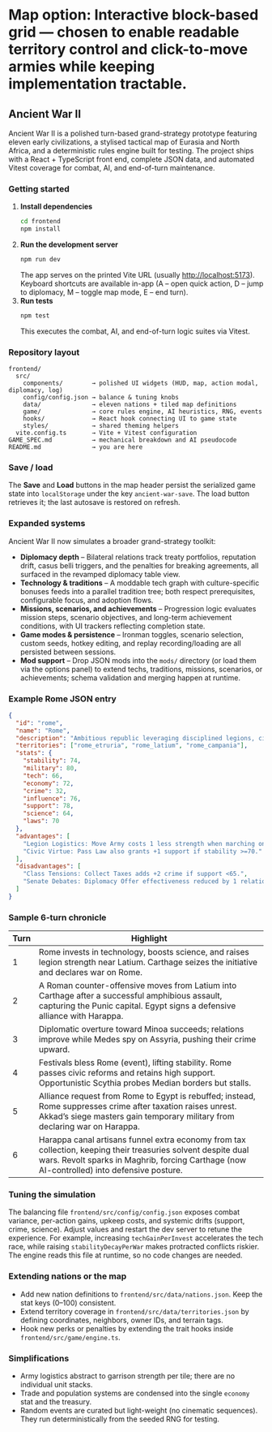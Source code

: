 # Map option: Interactive block-based grid — chosen to enable readable territory control and click-to-move armies while keeping implementation tractable.

## Ancient War II

Ancient War II is a polished turn-based grand-strategy prototype featuring eleven early civilizations, a stylised tactical map of Eurasia and North Africa, and a deterministic rules engine built for testing. The project ships with a React + TypeScript front end, complete JSON data, and automated Vitest coverage for combat, AI, and end-of-turn maintenance.

### Getting started

1. **Install dependencies**
   ```bash
   cd frontend
   npm install
   ```
2. **Run the development server**
   ```bash
   npm run dev
   ```
   The app serves on the printed Vite URL (usually <http://localhost:5173>). Keyboard shortcuts are available in-app (A – open quick action, D – jump to diplomacy, M – toggle map mode, E – end turn).
3. **Run tests**
   ```bash
   npm test
   ```
   This executes the combat, AI, and end-of-turn logic suites via Vitest.

### Repository layout

```
frontend/
  src/
    components/        → polished UI widgets (HUD, map, action modal, diplomacy, log)
    config/config.json → balance & tuning knobs
    data/              → eleven nations + tiled map definitions
    game/              → core rules engine, AI heuristics, RNG, events
    hooks/             → React hook connecting UI to game state
    styles/            → shared theming helpers
  vite.config.ts       → Vite + Vitest configuration
GAME_SPEC.md           → mechanical breakdown and AI pseudocode
README.md              → you are here
```

### Save / load

The **Save** and **Load** buttons in the map header persist the serialized game state into `localStorage` under the key `ancient-war-save`. The load button retrieves it; the last autosave is restored on refresh.

### Expanded systems

Ancient War II now simulates a broader grand-strategy toolkit:

* **Diplomacy depth** – Bilateral relations track treaty portfolios, reputation drift, casus belli triggers, and the penalties for breaking agreements, all surfaced in the revamped diplomacy table view.
* **Technology & traditions** – A moddable tech graph with culture-specific bonuses feeds into a parallel tradition tree; both respect prerequisites, configurable focus, and adoption flows.
* **Missions, scenarios, and achievements** – Progression logic evaluates mission steps, scenario objectives, and long-term achievement conditions, with UI trackers reflecting completion state.
* **Game modes & persistence** – Ironman toggles, scenario selection, custom seeds, hotkey editing, and replay recording/loading are all persisted between sessions.
* **Mod support** – Drop JSON mods into the `mods/` directory (or load them via the options panel) to extend techs, traditions, missions, scenarios, or achievements; schema validation and merging happen at runtime.

### Example Rome JSON entry

```json
{
  "id": "rome",
  "name": "Rome",
  "description": "Ambitious republic leveraging disciplined legions, civic roads, and resilient citizenry.",
  "territories": ["rome_etruria", "rome_latium", "rome_campania"],
  "stats": {
    "stability": 74,
    "military": 80,
    "tech": 66,
    "economy": 72,
    "crime": 32,
    "influence": 76,
    "support": 78,
    "science": 64,
    "laws": 70
  },
  "advantages": [
    "Legion Logistics: Move Army costs 1 less strength when marching on roads.",
    "Civic Virtue: Pass Law also grants +1 support if stability >=70."
  ],
  "disadvantages": [
    "Class Tensions: Collect Taxes adds +2 crime if support <65.",
    "Senate Debates: Diplomacy Offer effectiveness reduced by 1 relation."
  ]
}
```

### Sample 6-turn chronicle

| Turn | Highlight |
| ---- | --------- |
| 1    | Rome invests in technology, boosts science, and raises legion strength near Latium. Carthage seizes the initiative and declares war on Rome. |
| 2    | A Roman counter-offensive moves from Latium into Carthage after a successful amphibious assault, capturing the Punic capital. Egypt signs a defensive alliance with Harappa. |
| 3    | Diplomatic overture toward Minoa succeeds; relations improve while Medes spy on Assyria, pushing their crime upward. |
| 4    | Festivals bless Rome (event), lifting stability. Rome passes civic reforms and retains high support. Opportunistic Scythia probes Median borders but stalls. |
| 5    | Alliance request from Rome to Egypt is rebuffed; instead, Rome suppresses crime after taxation raises unrest. Akkad’s siege masters gain temporary military from declaring war on Harappa. |
| 6    | Harappa canal artisans funnel extra economy from tax collection, keeping their treasuries solvent despite dual wars. Revolt sparks in Maghrib, forcing Carthage (now AI-controlled) into defensive posture. |

### Tuning the simulation

The balancing file `frontend/src/config/config.json` exposes combat variance, per-action gains, upkeep costs, and systemic drifts (support, crime, science). Adjust values and restart the dev server to retune the experience. For example, increasing `techGainPerInvest` accelerates the tech race, while raising `stabilityDecayPerWar` makes protracted conflicts riskier. The engine reads this file at runtime, so no code changes are needed.

### Extending nations or the map

* Add new nation definitions to `frontend/src/data/nations.json`. Keep the stat keys (0–100) consistent.
* Extend territory coverage in `frontend/src/data/territories.json` by defining coordinates, neighbors, owner IDs, and terrain tags.
* Hook new perks or penalties by extending the trait hooks inside `frontend/src/game/engine.ts`.

### Simplifications

* Army logistics abstract to garrison strength per tile; there are no individual unit stacks.
* Trade and population systems are condensed into the single `economy` stat and the treasury.
* Random events are curated but light-weight (no cinematic sequences). They run deterministically from the seeded RNG for testing.

